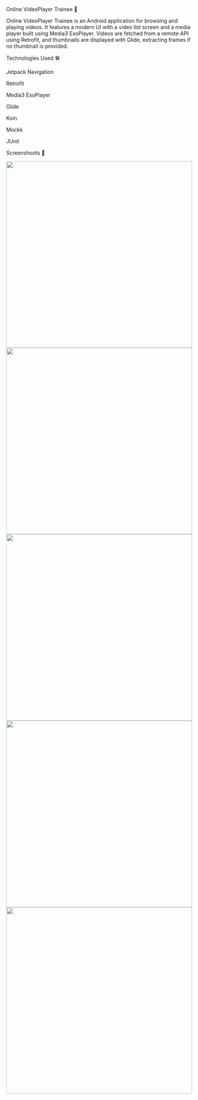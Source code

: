 Online VideoPlayer Trainee 🎥

Online VideoPlayer Trainee is an Android application for browsing and playing videos. It features a modern UI with a video list screen and a media player built using Media3 ExoPlayer. Videos are fetched from a remote API using Retrofit, and thumbnails are displayed with Glide, extracting frames if no thumbnail is provided.

Technologies Used 🛠

Jetpack Navigation

Retrofit

Media3 ExoPlayer

Glide

Koin

Mockk

JUnit

Screenshoots 📸

<img src="GitHub_img/VideoList1.png" width="500">
<img src="GitHub_img/VideoList2.png" width="500">
<img src="GitHub_img/VideoPlayer1.png" width="500">
<img src="GitHub_img/VideoPlayer2.png" width="500">
<img src="GitHub_img/VideoPlayer3.png" width="500">
